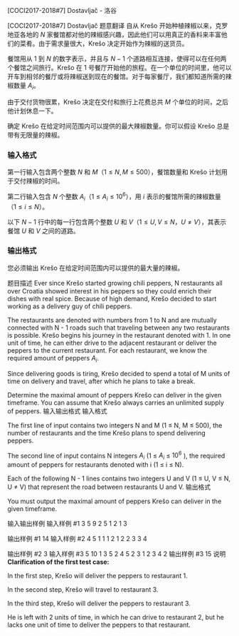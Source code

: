 



[COCI2017-2018#7] Dostavljač - 洛谷














[COCI2017-2018#7] Dostavljač
题意翻译
自从 Krešo 开始种植辣椒以来，克罗地亚各地的 $N$ 家餐馆都对他的辣椒感兴趣，因此他们可以用真正的香料来丰富他们的菜肴。由于需求量很大，Krešo 决定开始作为辣椒的送货员。

餐馆用从 $1$ 到 $N$ 的数字表示，并且与 $N - 1$ 个道路相互连接，使得可以在任何两个餐馆之间旅行。Krešo 在 $1$ 号餐厅开始他的旅程。在一个单位的时间里，他可以开车到相邻的餐厅或将辣椒送到现在的餐馆。对于每家餐厅，我们都知道所需的辣椒数量 $A_i$。

由于交付货物很累，Krešo 决定在交付和旅行上花费总共 $M$ 个单位的时间，之后他计划休息一下。

确定 Krešo 在给定时间范围内可以提供的最大辣椒数量。你可以假设 Krešo 总是带有无限量的辣椒。

### 输入格式

第一行输入包含两个整数 $N$ 和 $M$（$1 \le N, M \le 500$），餐馆数量和 Krešo 计划用于交付辣椒的时间。

第二行输入包含 $N$ 个整数 $A_i$（$1 \le A_i \le 10^6$），用 $i$ 表示的餐馆所需的辣椒数量（$1 \le i \le N$）。

以下 $N - 1$ 行中的每一行包含两个整数 $U$ 和 $V$（$1 \le U, V \le N$，$U \ne V$），其表示餐馆 $U$ 和 $V$ 之间的道路。

### 输出格式

您必须输出 Krešo 在给定时间范围内可以提供的最大量的辣椒。

题目描述
Ever since Krešo started growing chili peppers, N restaurants all over Croatia showed
interest in his peppers so they could enrich their dishes with real spice. Because of high
demand, Krešo decided to start working as a delivery guy of chili peppers.

The restaurants are denoted with numbers from 1 to N and are mutually connected with N -
1 roads such that traveling between any two restaurants is possible. Krešo begins his
journey in the restaurant denoted with 1. In one unit of time, he can either drive to the
adjacent restaurant or deliver the peppers to the current restaurant. For each restaurant, we
know the required amount of peppers $A_i$.

Since delivering goods is tiring, Krešo decided to spend a total of M units of time on delivery
and travel, after which he plans to take a break.

Determine the maximal amount of peppers Krešo can deliver in the given timeframe. You
can assume that Krešo always carries an unlimited supply of peppers.
输入输出格式
输入格式

The first line of input contains two integers N and M (1 ≤ N, M ≤ 500), the number of
restaurants and the time Krešo plans to spend delivering peppers.

The second line of input contains N integers $A_i$
(1 ≤ $A_i$ ≤ $10^6$
), the required amount of peppers
for restaurants denoted with i (1 ≤ i ≤ N).

Each of the following N - 1 lines contains two integers U and V (1 ≤ U, V ≤ N, U ≠ V) that
represent the road between restaurants U and V.
输出格式

You must output the maximal amount of peppers Krešo can deliver in the given timeframe.

输入输出样例
输入样例 #1
3 5
9 2 5
1 2
1 3

输出样例 #1
14
输入样例 #2
4 5
1 1 1 2
1 2
2 3
3 4

输出样例 #2
3
输入样例 #3
5 10
1 3 5 2 4
5 2
3 1
2 3
4 2
输出样例 #3
15
说明
**Clarification of the first test case:**

In the first step, Krešo will deliver the peppers to restaurant 1.

In the second step, Krešo will travel to restaurant 3.

In the third step, Krešo will deliver the peppers to restaurant 3.

He is left with 2 units of time, in which he can drive to restaurant 2, but he lacks one unit of time to
deliver the peppers to that restaurant.






